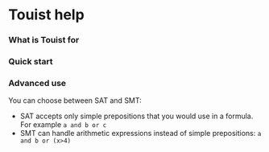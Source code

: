 # Touist help
### What is Touist for

### Quick start


### Advanced use
You can choose between SAT and SMT:
- SAT accepts only simple prepositions that you would use in a formula. For example `a and b or c`
- SMT can handle arithmetic expressions instead of simple prepositions: `a and b or (x>4)`

